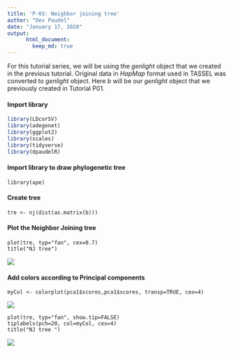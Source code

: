 ```yaml
---
title: 'P-03: Neighbor joining tree'
author: "Dev Paudel"
date: "January 17, 2020"
output:
      html_document:
        keep_md: true
---
```

For this tutorial series, we will be using the _genlight_ object that we created in the previous tutorial. 
Original data in _HapMap_ format used in TASSEL was converted to _genlight_ object. 
Here _b_ will be our _genlight_ object that we previously created in Tutorial P01.

#### Import library

```r
library(LDcorSV)
library(adegenet)
library(ggplot2)
library(scales)
library(tidyverse)
library(dpaudelR)
```
#### Import library to draw phylogenetic tree

```
library(ape)
```

#### Create tree

```
tre <- nj(dist(as.matrix(b)))
```

#### Plot the Neighbor Joining tree

```
plot(tre, typ="fan", cex=0.7)
title("NJ tree")
```

![](https://rbiology.github.io/rbiologyimages/p03_njtree.png)<!-- -->

#### Add colors according to Principal components

```
myCol <- colorplot(pca1$scores,pca1$scores, transp=TRUE, cex=4)
```

![](https://rbiology.github.io/rbiologyimages/p02_colorplot.png)<!-- -->

```
plot(tre, typ="fan", show.tip=FALSE)
tiplabels(pch=20, col=myCol, cex=4)
title("NJ tree ")
```
![](https://rbiology.github.io/rbiologyimages/p03_njcolorplot.png)<!-- -->

